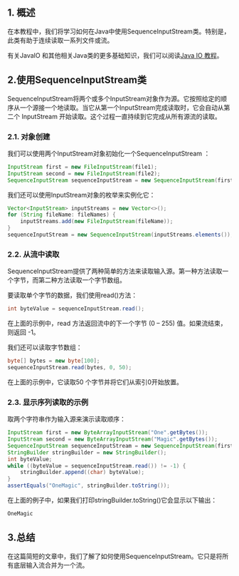 ## 1. 概述

在本教程中，我们将学习如何在Java中使用SequenceInputStream类。特别是，此类有助于连续读取一系列文件或流。

有关JavaIO 和其他相关Java类的更多基础知识，我们可以阅读[Java IO 教程](https://www.baeldung.com/java-io)。

## 2.使用SequenceInputStream类

SequenceInputStream将两个或多个InputStream对象作为源。它按照给定的顺序从一个源接一个地读取。当它从第一个InputStream完成读取时，它会自动从第二个 InputStream 开始读取。这个过程一直持续到它完成从所有源流的读取。

### 2.1. 对象创建

我们可以使用两个InputStream对象初始化一个SequenceInputStream ：

```java
InputStream first = new FileInputStream(file1);
InputStream second = new FileInputStream(file2);
SequenceInputStream sequenceInputStream = new SequenceInputStream(first, second);
```

我们还可以使用InputStream对象的枚举来实例化它：

```java
Vector<InputStream> inputStreams = new Vector<>();
for (String fileName: fileNames) {
    inputStreams.add(new FileInputStream(fileName));
}
sequenceInputStream = new SequenceInputStream(inputStreams.elements());
```

### 2.2. 从流中读取

SequenceInputStream提供了两种简单的方法来读取输入源。第一种方法读取一个字节，而第二种方法读取一个字节数组。

要读取单个字节的数据，我们使用read()方法：

```java
int byteValue = sequenceInputStream.read();
```

在上面的示例中，read 方法返回流中的下一个字节 (0 – 255) 值。如果流结束，则返回 -1。

我们还可以读取字节数组：

```java
byte[] bytes = new byte[100];
sequenceInputStream.read(bytes, 0, 50);
```

在上面的示例中，它读取50 个字节并将它们从索引0开始放置。

### 2.3. 显示序列读取的示例

取两个字符串作为输入源来演示读取顺序：

```java
InputStream first = new ByteArrayInputStream("One".getBytes());
InputStream second = new ByteArrayInputStream("Magic".getBytes());
SequenceInputStream sequenceInputStream = new SequenceInputStream(first, second);
StringBuilder stringBuilder = new StringBuilder();
int byteValue;
while ((byteValue = sequenceInputStream.read()) != -1) {
    stringBuilder.append((char) byteValue);
}
assertEquals("OneMagic", stringBuilder.toString());
```

在上面的例子中，如果我们打印stringBuilder.toString()它会显示以下输出：

```java
OneMagic
```

## 3.总结

在这篇简短的文章中，我们了解了如何使用SequenceInputStream。它只是将所有底层输入流合并为一个流。